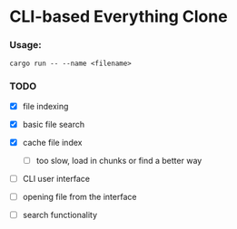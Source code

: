 # CLI-based Everything Clone 

### Usage:
`cargo run -- --name <filename>`

### TODO
- [x] file indexing
- [x] basic file search
- [x] cache file index
  - [ ] too slow, load in chunks or find a better way
- [ ] CLI user interface
- [ ] opening file from the interface
- [ ] search functionality

